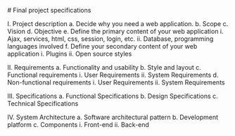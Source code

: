 # Final project specifications

I. Project description
a. Decide why you need a web application.
b. Scope
c. Vision
d. Objective 
e. Define the primary content of your web application
i. Ajax, services, html, css, session, login, etc.
ii. Database, programming languages involved
f. Define your secondary content of your web application
i. Plugins
ii. Open source styles

II. Requirements
a. Functionality and usability
b. Style and layout
c. Functional requirements
i. User Requirements
ii. System Requirements
d. Non-functional requirements
i. User Requirements
ii. System Requirements

III. Specifications
a. Functional Specifications
b. Design Specifications
c. Technical Specifications

IV. System Architecture
a. Software architectural pattern
b. Development platform
c. Components
i. Front-end
ii. Back-end

